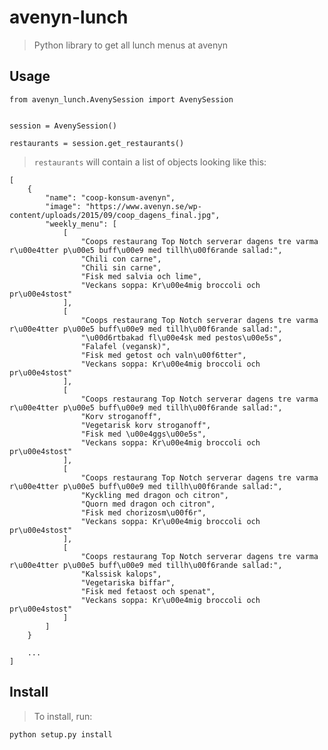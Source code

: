 # avenyn-lunch
> Python library to get all lunch menus at avenyn


## Usage

    from avenyn_lunch.AvenySession import AvenySession

    
    session = AvenySession()

    restaurants = session.get_restaurants()


> `restaurants` will contain a list of objects looking like this:

    [
        {
            "name": "coop-konsum-avenyn",
            "image": "https://www.avenyn.se/wp-content/uploads/2015/09/coop_dagens_final.jpg",
            "weekly_menu": [
                [
                    "Coops restaurang Top Notch serverar dagens tre varma r\u00e4tter p\u00e5 buff\u00e9 med tillh\u00f6rande sallad:",
                    "Chili con carne",
                    "Chili sin carne",
                    "Fisk med salvia och lime",
                    "Veckans soppa: Kr\u00e4mig broccoli och pr\u00e4stost"
                ],
                [
                    "Coops restaurang Top Notch serverar dagens tre varma r\u00e4tter p\u00e5 buff\u00e9 med tillh\u00f6rande sallad:",
                    "\u00d6rtbakad fl\u00e4sk med pestos\u00e5s",
                    "Falafel (vegansk)",
                    "Fisk med getost och valn\u00f6tter",
                    "Veckans soppa: Kr\u00e4mig broccoli och pr\u00e4stost"
                ],
                [
                    "Coops restaurang Top Notch serverar dagens tre varma r\u00e4tter p\u00e5 buff\u00e9 med tillh\u00f6rande sallad:",
                    "Korv stroganoff",
                    "Vegetarisk korv stroganoff",
                    "Fisk med \u00e4ggs\u00e5s",
                    "Veckans soppa: Kr\u00e4mig broccoli och pr\u00e4stost"
                ],
                [
                    "Coops restaurang Top Notch serverar dagens tre varma r\u00e4tter p\u00e5 buff\u00e9 med tillh\u00f6rande sallad:",
                    "Kyckling med dragon och citron",
                    "Quorn med dragon och citron",
                    "Fisk med chorizosm\u00f6r",
                    "Veckans soppa: Kr\u00e4mig broccoli och pr\u00e4stost"
                ],
                [
                    "Coops restaurang Top Notch serverar dagens tre varma r\u00e4tter p\u00e5 buff\u00e9 med tillh\u00f6rande sallad:",
                    "Kalssisk kalops",
                    "Vegetariska biffar",
                    "Fisk med fetaost och spenat",
                    "Veckans soppa: Kr\u00e4mig broccoli och pr\u00e4stost"
                ]
            ]
        }

        ...
    ]

## Install
> To install, run:

    python setup.py install
